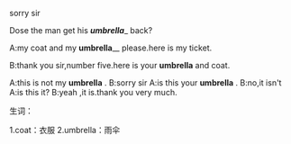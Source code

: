 sorry sir

Dose the man get his ___umbrella____ back?

A:my coat and my __umbrella____  please.here is my ticket.

B:thank you sir,number five.here is your ____umbrella____ and coat.

A:this is not my __umbrella__ .
B:sorry sir
A:is this your __umbrella__ .
B:no,it isn't
A:is this it?
B:yeah ,it is.thank you very much.



生词：

1.coat：衣服
2.umbrella：雨伞



